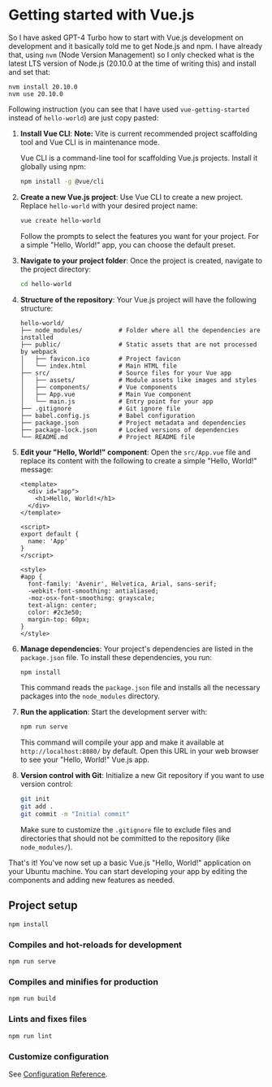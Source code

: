 # Getting started with Vue.js

So I have asked GPT-4 Turbo how to start with Vue.js development on development and it basically
told me to get Node.js and npm. I have already that, using `nvm` (Node Version Management) so
I only checked what is the latest LTS version of Node.js (20.10.0 at the time of writing this)
and install and set that:

```
nvm install 20.10.0
nvm use 20.10.0
```

Following instruction (you can see that I have used `vue-getting-started` instead of `hello-world`)
are just copy pasted:

1. **Install Vue CLI**:
   **Note:** Vite is current recommended project scaffolding tool and Vue CLI is in maintenance mode.

   Vue CLI is a command-line tool for scaffolding Vue.js projects. Install it globally using npm:

   ```bash
   npm install -g @vue/cli
   ```

2. **Create a new Vue.js project**:
   Use Vue CLI to create a new project. Replace `hello-world` with your desired project name:

   ```bash
   vue create hello-world
   ```

   Follow the prompts to select the features you want for your project. For a simple "Hello, World!" app, you can choose the default preset.

3. **Navigate to your project folder**:
   Once the project is created, navigate to the project directory:

   ```bash
   cd hello-world
   ```

4. **Structure of the repository**:
   Your Vue.js project will have the following structure:

   ```
   hello-world/
   ├── node_modules/          # Folder where all the dependencies are installed
   ├── public/                # Static assets that are not processed by webpack
   │   ├── favicon.ico        # Project favicon
   │   └── index.html         # Main HTML file
   ├── src/                   # Source files for your Vue app
   │   ├── assets/            # Module assets like images and styles
   │   ├── components/        # Vue components
   │   ├── App.vue            # Main Vue component
   │   └── main.js            # Entry point for your app
   ├── .gitignore             # Git ignore file
   ├── babel.config.js        # Babel configuration
   ├── package.json           # Project metadata and dependencies
   ├── package-lock.json      # Locked versions of dependencies
   └── README.md              # Project README file
   ```

5. **Edit your "Hello, World!" component**:
   Open the `src/App.vue` file and replace its content with the following to create a simple "Hello, World!" message:

   ```vue
   <template>
     <div id="app">
       <h1>Hello, World!</h1>
     </div>
   </template>

   <script>
   export default {
     name: 'App'
   }
   </script>

   <style>
   #app {
     font-family: 'Avenir', Helvetica, Arial, sans-serif;
     -webkit-font-smoothing: antialiased;
     -moz-osx-font-smoothing: grayscale;
     text-align: center;
     color: #2c3e50;
     margin-top: 60px;
   }
   </style>
   ```

6. **Manage dependencies**:
   Your project's dependencies are listed in the `package.json` file. To install these dependencies, you run:

   ```bash
   npm install
   ```

   This command reads the `package.json` file and installs all the necessary packages into the `node_modules` directory.

7. **Run the application**:
   Start the development server with:

   ```bash
   npm run serve
   ```

   This command will compile your app and make it available at `http://localhost:8080/` by default. Open this URL in your web browser to see your "Hello, World!" Vue.js app.

8. **Version control with Git**:
   Initialize a new Git repository if you want to use version control:

   ```bash
   git init
   git add .
   git commit -m "Initial commit"
   ```

   Make sure to customize the `.gitignore` file to exclude files and directories that should not be committed to the repository (like `node_modules/`).

That's it! You've now set up a basic Vue.js "Hello, World!" application on your Ubuntu machine. You can start developing your app by editing the components and adding new features as needed.

## Project setup
```
npm install
```

### Compiles and hot-reloads for development
```
npm run serve
```

### Compiles and minifies for production
```
npm run build
```

### Lints and fixes files
```
npm run lint
```

### Customize configuration

See [Configuration Reference](https://cli.vuejs.org/config/).
